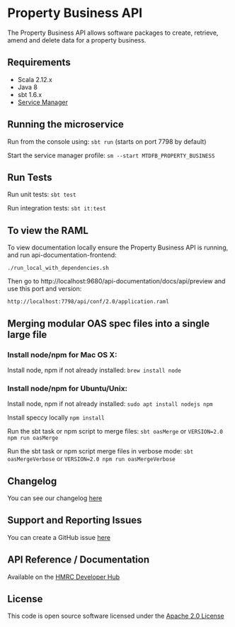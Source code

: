Property Business API
========================
The Property Business API allows software packages to create, retrieve, amend and delete data for a property business.

## Requirements

- Scala 2.12.x
- Java 8
- sbt 1.6.x
- [Service Manager](https://github.com/hmrc/service-manager)

## Running the microservice
Run from the console using: `sbt run` (starts on port 7798 by default)

Start the service manager profile: `sm --start MTDFB_PROPERTY_BUSINESS`
 
## Run Tests
Run unit tests: `sbt test`

Run integration tests: `sbt it:test`

## To view the RAML
To view documentation locally ensure the Property Business API is running, and run api-documentation-frontend:

```
./run_local_with_dependencies.sh
```

Then go to http://localhost:9680/api-documentation/docs/api/preview and use this port and version:

```
http://localhost:7798/api/conf/2.0/application.raml
```

## Merging modular OAS spec files into a single large file

### Install node/npm for Mac OS X:
Install node, npm if not already installed: `brew install node`

### Install node/npm for Ubuntu/Unix:
Install node, npm if not already installed: `sudo apt install nodejs npm`

Install speccy locally `npm install`

Run the sbt task or npm script to merge files: `sbt oasMerge` or `VERSION=2.0 npm run oasMerge`

Run the sbt task or npm script  merge files in verbose mode: `sbt oasMergeVerbose` or `VERSION=2.0 npm run oasMergeVerbose`


## Changelog

You can see our changelog [here](https://github.com/hmrc/income-tax-mtd-changelog/wiki)

## Support and Reporting Issues

You can create a GitHub issue [here](https://github.com/hmrc/income-tax-mtd-changelog/issues)

## API Reference / Documentation
Available on the [HMRC Developer Hub](https://https://developer.service.hmrc.gov.uk/api-documentation/docs/api/service/property-business-api/1.0)


## License
This code is open source software licensed under the [Apache 2.0 License]("http://www.apache.org/licenses/LICENSE-2.0.html")
